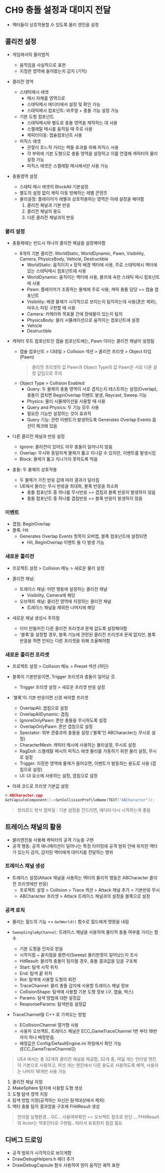 # **CH9 충돌 설정과 대미지 전달**

- 액터들이 상호작용할 수 있도록 물리 엔진을 설정

## **콜리전 설정**

- 게임에서의 물리법칙
  - 움직임을 사실적으로 표현
  - 지정한 영역에 들어왔는지 감지 (기믹)

- 콜리전 영역
  - 스태틱메시 애셋
    - 메시 자체를 영역으로
    - 스태틱메시 에디터에서 설정 및 확인 가능
    - 스태틱메시 컴포넌트: 비주얼 + 충돌 기능 설정 가능
  - 기본 도형 컴포넌트
    - 스태틱메시와 별도로 충돌 영역을 제작하는 데 사용
    - 스켈레탈 메시를 움직일 때 주로 사용
    - 캐릭터이동: 캡슐컴포넌트 사용
  - 피직스 애셋
    - 관절이 흐느적 거리는 랙돌 효과를 위해 피직스 사용
    - 각 부위에 기본 도형으로 충돌 영역을 설정하고 이를 연결해 캐릭터의 물리 설정 가능
    - 피직스 애셋은 스켈레탈 메시에서만 사용 가능
  

- 충돌영역 설정
  -  스태틱 메시 애셋의 BlockAll 기본설정
    - 별도의 설정 없이 캐릭 이동 방해하는 레벨 콘텐츠
  - 물리설정: 플레이어가 레벨과 상호작용하는 영역은 아래 설정을 해야함
    1. 콜리전 채널과 기본 반응
    2. 콜리전 채널의 용도
    3. 다른 콜리전 채널과의 반응

### 물리 설정

- 충돌체에는 반드시 하나의 콜리전 채널을 설정해야함
  - 8개의 기본 콜리전: WorldStatic, WorldDynamic, Pawn, Visibility, Camera, PhysicsBody, Vehicle, Destructible
       - WorldStatic: 움직이지 x 정적 배경 액터에 사용, 주로 스태틱메시 액터에 있는 스태틱메시 컴포넌트에 사용
       - WorldDynamic: 움직이는 액터에 사용, 블프에 속한 스태틱 메시 컴포넌트에 사용
       - Pawn: 플레이어가 조종하는 물체에 주로 사용, 캐릭 충돌 담당 == 캡슐 컴포넌트
       - Visibility: 배경 물체가 시각적으로 보이는지 탐지하는데 사용(폰은 제외), 마우스 피킹 구현할 때 사용
       - Camera: 카메라와 목표물 간에 장애물이 있는지 탐지
       - PhysicsBody: 물리 시뮬레이션으로 움직이는 컴포넌트에 설정
       - Vehicle 
       - Destructible
  
- 캐릭터 루트 컴포넌트인 캡슐 컴포넌트에는, Pawn 이라는 콜리전 채널이 설정됨
  - 캡슐 컴포넌트 > 디테일 > Collision 섹션 > 콜리전 프리셋 > Object 타입(Pawn)
      > 콜리전 프리셋의 값 Pawn과 Object Type의 값 Pawn은 서로 다른 설정 값임으로 주의
  - Object Type > Collision Enabled  
      - Query: 두 물체의 충돌 영역이 서로 겹치는지 테스트하는 설정(Overlap), 충돌이 겹치면 BeginOverlap 이벤트 발생, Raycast, Sweep 기능
      - Physics: 물리 시뮬레이션을 사용할 때 사용
      - Query and Physics: 두 기능 모두 사용
      - 필요한 기능만 설정하는 것이 효과적
      - Query 기능: 관련 이벤트가 발생하도록 Generates Overlap Events 옵션이 체크돼 있음

- 다른 콜리전 채널과 반응 설정
  - Ignore: 콜리전이 있어도 아무 충돌이 일어나지 않음
  - Overlap: 무시와 동일하게 물체가 뚫고 지나갈 수 있지만, 이벤트를 발생시킴
  - Block: 물체가 뚫고 지나가지 못하도록 막음

- 충돌: 두 물체의 상호작용
  - 두 물체가 가진 반응 값에 따라 결과가 달라짐
  - UE에서 물리는 무시 반응을 최대화, 블록 반응을 최소화
    - 충돌 컴포넌트 중 하나를 무시반응 => 겹침과 블록 반응이 발생하지 않음
    - 충돌 컴포넌트 중 하나를 겹침반응 => 블록 반응이 발생하지 않음

### 이벤트

- 겹침: BeginOverlap
- 블록: Hit 
  - Generates Overlap Events 항목이 오버랩, 블록 컴포넌트에 설정되면
    - Hit, BeginOverlap 이벤트 둘 다 발생 가능
    
### 새로운 콜리전 

- 프로젝트 설정 > Collision 메뉴 > 새로운 물리 설정 
- 콜리전 채널:
  - 트레이스 채널: 어떤 행동에 설정하는 콜리전 채널
    - Visibility, Camera에 해당
  - 오브젝트 채널: 콜리전 영역에 지정하는 콜리전 채널
    - 트레이스 채널을 제외한 나머지에 해당

- 새로운 채널 생성시 주의점
  - 이미 만들어진 다른 콜리전 프리셋과 문제 없도록 설정해야함
  - '블록'을 설정할 경우, 블록 기능에 관련된 콜리전 프리셋과 문제 없지만, 블록 반응을 하면 안되는 다른 프리셋을 위해 조율해야함

### 새로운 콜리전 프리셋

- 프로젝트 설정 > Collision 메뉴 > Preset 섹션 (하단)

- 블록이 기본반응이면, Trigger 프리셋과 충돌이 일어날 것.
  - Trigger 프리셋 설정 > 새로운 프리셋 반응 설정

- '블록'이 기본 반응이면 신경 써야할 프리셋
  - OverlapAll: 겹침으로 설정
  - OverlapAllDynamic: 겹침
  - IgnoreOnlyPawn: 폰만 충돌을 무시하도록 설정
  - OverlapOnlyPawn: 폰만 겹침으로 설정
  - Spectator: 외부 관중과의 충돌을 설정 ('블록'인 ABCharacter는 무시로 설정)
  - CharacterMesh: 캐릭터 메시에 사용하는 물리설정, 무시로 설정
  - RagDoll: 스켈레탈 메시의 피직스 애셋 물리를 가동하기 위한 물리 설정, 무시로 설정
  - Trigger: 지정한 영역에 물체가 들어오면, 이벤트가 발동하는 용도로 사용 (겹침으로 설정)
  - UI: UI 요소에 사용하는 설정, 겹침으로 설정


- 아래 코드로 프리셋 기본값 설정
```cpp
# ABCharacter.cpp
GetCapsuleComponent()->SetCollisionProfileName(TEXT("ABCharacter"));
```

> 핫리로드 방식 컴파일 : 기본 설정을 건드리면, 에디터 다시 시작하는게 좋음


## 트레이스 채널의 활용

- 물리엔진을 사용해 캐릭터의 공격 기능을 구현
- 공격 행동: 공격 애니메이션이 일어나는 특정 타이밍에 공격 범위 안에 위치한 액터가 있는지 감지, 감지된 액터에게 대미지를 전달하는 행위

### 트레이스 채널 생성

- 트레이스 설정(Attack 채널을 사용하는 액터의 물리적 행동은 ABCharacter 콜리전 프리셋에만 반응)
  - 프로젝트 설정 > Collision > Trace 섹션 > Attack 채널 추가 > 기본반응 무시
  - ABCharacter 프리셋 > Attack 트레이스 채널과의 설정을 블록으로 설정


### 공격 로직

- 물리는 월드의 기능 == ``GetWorld()`` 함수로 월드에게 명령을 내림
- ``SweepSingleByChannel``: 트레이스 채널을 사용하여 물리적 충돌 여부를 가리는 함수
  - 기본 도형을 인자로 받음
  - 시작지점 ~ 끝지점을 쓸면서(Sweep) 물리판정이 일어났는지 조사
  - HitResult: 물리적 충돌이 탐지될 경우, 충돌 결과값을 담을 구조체
  - Start: 탐색 시작 위치
  - End: 탐색 끝 위치
  - Rot: 탐색에 사용할 도형의 회전
  - TraceChannel: 물리 충돌 감지에 사용할 트레이스 채널 정보
  - CollisionShape: 탐색에 사용할 기본 도형 정보 (구, 캡슐, 박스)
  - Params: 탐색 방법에 대한 설정값
  - ResponseParams: 탐색반응 설정값

- TraceChannel을 C++ 로 가져오는 방법
  - ECollisionChannel 열거형 사용 
  - 사용자 오브젝트, 트레이스 채널은 ECC_GameTraceChannel 1번 부터 18번 까지 하나 배정받음.
  - 배정값은 Config/DefaultEngine.ini 파일에서 확인 가능 (ECC_GameTraceChannel2)

> UE4 에서는 총 32개의 콜리전 채널을 제공함, 32개 중, 여덟 개는 언리얼 엔진이 기본으로 사용하고, 여섯 개는 엔진에서 다른 용도로 사용하도록 예약, 사용자는 나머지 18개만 사용 가능

1. 콜리전 채널 지정 
2. MakeSphere 탐지에 사용할 도형 생성 
3. 도형 탐색 영역 지정 
4. 탐색 방법 지정(공격하는 자신은 탐색대상에서 제외) 
5. 액터 충돌 탐지 결과얻을 구조체 FHitResult 생성


> 언리얼 실행환경... GC... 사용여부확인 == 오브젝트 참조로 판단 ... FHitResult의 Actor는 약포인터로 구현됨.. 따라서 유효한지 점검 필요


## **디버그 드로잉**

- 공격 범위가 시각적으로 보이게함
- DrawDebugHelpers.h 헤더 추가
- DrawDebugCapsule 함수 사용하여 원이 움직인 궤적 표현
